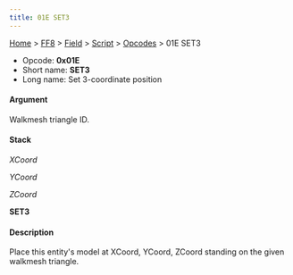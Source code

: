 ```yaml
---
title: 01E SET3
---
```


[Home](/Main%20Page.md) > [FF8](/FF8.md) > [Field](/FF8/Field.md) > [Script](/FF8/Field/Script.md) > [Opcodes](/FF8/Field/Script/Opcodes.md) > 01E SET3

-   Opcode: **0x01E**
-   Short name: **SET3**
-   Long name: Set 3-coordinate position

#### Argument

Walkmesh triangle ID.

#### Stack

  
*XCoord*

*YCoord*

*ZCoord*

**SET3**

#### Description

Place this entity's model at XCoord, YCoord, ZCoord standing on the
given walkmesh triangle.
